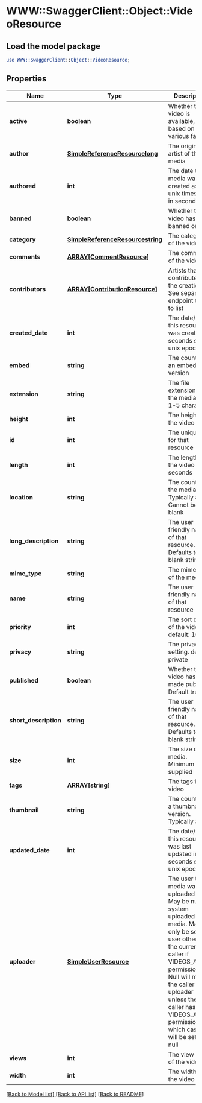 # WWW::SwaggerClient::Object::VideoResource

## Load the model package
```perl
use WWW::SwaggerClient::Object::VideoResource;
```

## Properties
Name | Type | Description | Notes
------------ | ------------- | ------------- | -------------
**active** | **boolean** | Whether the video is available, based on various factors | [optional] 
**author** | [**SimpleReferenceResourcelong**](SimpleReferenceResourcelong.md) | The original artist of the media | [optional] 
**authored** | **int** | The date the media was created as a unix timestamp in seconds | [optional] 
**banned** | **boolean** | Whether the video has been banned or not | [optional] 
**category** | [**SimpleReferenceResourcestring**](SimpleReferenceResourcestring.md) | The category of the video | 
**comments** | [**ARRAY[CommentResource]**](CommentResource.md) | The comments of the video | [optional] 
**contributors** | [**ARRAY[ContributionResource]**](ContributionResource.md) | Artists that contributed to the creation. See separate endpoint to add to list | [optional] 
**created_date** | **int** | The date/time this resource was created in seconds since unix epoch | [optional] 
**embed** | **string** | The country of an embedable version | [optional] 
**extension** | **string** | The file extension of the media file. 1-5 characters | 
**height** | **int** | The height of the video in px | 
**id** | **int** | The unique ID for that resource | [optional] 
**length** | **int** | The length of the video in seconds | 
**location** | **string** | The country of the media. Typically a url. Cannot be blank | 
**long_description** | **string** | The user friendly name of that resource. Defaults to blank string | [optional] 
**mime_type** | **string** | The mime-type of the media | [optional] 
**name** | **string** | The user friendly name of that resource | 
**priority** | **int** | The sort order of the video. default: 100 | [optional] 
**privacy** | **string** | The privacy setting. default: private | [optional] 
**published** | **boolean** | Whether the video has been made public. Default true | [optional] 
**short_description** | **string** | The user friendly name of that resource. Defaults to blank string | [optional] 
**size** | **int** | The size of the media. Minimum 0 if supplied | [optional] 
**tags** | **ARRAY[string]** | The tags for the video | [optional] 
**thumbnail** | **string** | The country of a thumbnail version. Typically a url | [optional] 
**updated_date** | **int** | The date/time this resource was last updated in seconds since unix epoch | [optional] 
**uploader** | [**SimpleUserResource**](SimpleUserResource.md) | The user the media was uploaded by. May be null for system uploaded media. May only be set to a user other than the current caller if VIDEOS_ADMIN permission. Null will mean the caller is the uploader unless the caller has VIDEOS_ADMIN permission, in which case it will be set to null | [optional] 
**views** | **int** | The view count of the video | [optional] 
**width** | **int** | The width of the video in px | 

[[Back to Model list]](../README.md#documentation-for-models) [[Back to API list]](../README.md#documentation-for-api-endpoints) [[Back to README]](../README.md)


